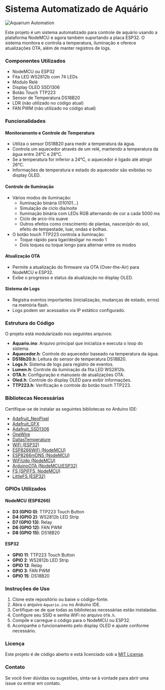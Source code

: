 # Sistema Automatizado de Aquário

![Aquarium Automation](https://th.bing.com/th/id/OIG2.5c7C2Q3iMQ2yC1FinvVe?pid=ImgGn)

Este projeto é um sistema automatizado para controle de aquário usando a plataforma NodeMCU e agora também suportando a placa ESP32. O sistema monitora e controla a temperatura, iluminação e oferece atualizações OTA, além de manter registros de logs.

### Componentes Utilizados

- NodeMCU ou ESP32
- Fita LED WS2812b com 74 LEDs
- Módulo Relé
- Display OLED SSD1306
- Botão Touch TTP223
- Sensor de Temperatura DS18B20
- LDR (não utilizado no código atual)
- FAN PWM (não utilizado no código atual)

### Funcionalidades

#### Monitoramento e Controle de Temperatura

- Utiliza o sensor DS18B20 para medir a temperatura da água.
- Controla um aquecedor através de um relé, mantendo a temperatura da água entre 24°C e 28°C.
- Se a temperatura for inferior a 24°C, o aquecedor é ligado até atingir 26°C.
- Informações de temperatura e estado do aquecedor são exibidas no display OLED.

#### Controle de Iluminação

- Vários modos de iluminação:
  - Iluminação binária (010101...)
  - Simulação de ciclo dia/noite
  - Iluminação binária com LEDs RGB alternando de cor a cada 5000 ms
  - Ciclo de arco-íris suave
  - Outros efeitos como crescimento de plantas, nascer/pôr do sol, efeito de tempestade, luar, ondas e bolhas.
- O botão touch TTP223 controla a iluminação:
  - Toque rápido para ligar/desligar no modo 1
  - Dois toques ou toque longo para alternar entre os modos

#### Atualização OTA

- Permite a atualização do firmware via OTA (Over-the-Air) para NodeMCU e ESP32.
- Exibe o progresso e status da atualização no display OLED.

#### Sistema de Logs

- Registra eventos importantes (inicialização, mudanças de estado, erros) na memória flash.
- Logs podem ser acessados via IP estático configurado.

### Estrutura do Código

O projeto está modularizado nos seguintes arquivos:

- **Aquario.ino**: Arquivo principal que inicializa e executa o loop do sistema.
- **Aquecedor.h**: Controle do aquecedor baseado na temperatura da água.
- **DS18b20.h**: Leitura do sensor de temperatura DS18B20.
- **Logs.h**: Sistema de logs para registro de eventos.
- **Lumen.h**: Controle da iluminação da fita LED WS2812b.
- **OTA.h**: Configuração e manuseio de atualizações OTA.
- **Oled.h**: Controle do display OLED para exibir informações.
- **TTP223.h**: Verificação e controle do botão touch TTP223.

### Bibliotecas Necessárias

Certifique-se de instalar as seguintes bibliotecas no Arduino IDE:

- [Adafruit_NeoPixel](https://github.com/adafruit/Adafruit_NeoPixel)
- [Adafruit_GFX](https://github.com/adafruit/Adafruit-GFX-Library)
- [Adafruit_SSD1306](https://github.com/adafruit/Adafruit_SSD1306)
- [OneWire](https://github.com/PaulStoffregen/OneWire)
- [DallasTemperature](https://github.com/milesburton/Arduino-Temperature-Control-Library)
- [WiFi (ESP32)](https://github.com/espressif/arduino-esp32)
- [ESP8266WiFi (NodeMCU)](https://github.com/esp8266/Arduino)
- [ESP8266mDNS (NodeMCU)](https://github.com/esp8266/Arduino/tree/master/libraries/ESP8266mDNS)
- [WiFiUdp (NodeMCU)](https://github.com/esp8266/Arduino/tree/master/libraries/ESP8266WiFi/src)
- [ArduinoOTA (NodeMCU/ESP32)](https://github.com/esp8266/Arduino/tree/master/libraries/ArduinoOTA)
- [FS (SPIFFS, NodeMCU)](https://github.com/esp8266/Arduino/tree/master/cores/esp8266/spiffs)
- [LittleFS (ESP32)](https://github.com/lorol/LITTLEFS)

### GPIOs Utilizados

#### NodeMCU (ESP8266)

- **D3 (GPIO 0)**: TTP223 Touch Button
- **D4 (GPIO 2)**: WS2812b LED Strip
- **D7 (GPIO 13)**: Relay
- **D6 (GPIO 12)**: FAN PWM
- **D8 (GPIO 15)**: DS18B20

#### ESP32

- **GPIO 11**: TTP223 Touch Button
- **GPIO 2**: WS2812b LED Strip
- **GPIO 13**: Relay
- **GPIO 3**: FAN PWM
- **GPIO 15**: DS18B20

### Instruções de Uso

1. Clone este repositório ou baixe o código-fonte.
2. Abra o arquivo `Aquario.ino` no Arduino IDE.
3. Certifique-se de que todas as bibliotecas necessárias estão instaladas.
4. Configure seu SSID e senha WiFi no arquivo `OTA.h`.
5. Compile e carregue o código para o NodeMCU ou ESP32.
6. Acompanhe o funcionamento pelo display OLED e ajuste conforme necessário.

### Licença

Este projeto é de código aberto e está licenciado sob a [MIT License](LICENSE).

### Contato

Se você tiver dúvidas ou sugestões, sinta-se à vontade para abrir uma issue ou entrar em contato.
